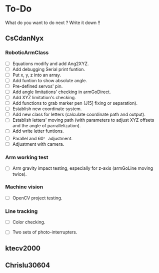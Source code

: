 # To-Do
What do you want to do next ? Write it down !!

## CsCdanNyx

### RoboticArmClass
- [ ] Equations modify and add Ang2XYZ.
- [ ] Add debugging Serial print funtion.
- [ ] Put x, y, z into an array.
- [ ] Add funtion to show absolute angle.
- [ ] Pre-defined servos' pin.
- [ ] Add angle limitations' checking in armGoDirect.
- [ ] Add XYZ limitation's checking.
- [ ] Add functions to grab marker pen (J[5] fixing or separation).
- [ ] Establish new coordinate system.
- [ ] Add new class for letters (calculate coordinate path and output).
- [ ] Establish letters' moving path (with parameters to adjust XYZ offsets and the angle of parrallelization).
- [ ] Add write letter funtions.
- [ ] Parallel and 60<sup>。</sup> adjustment.
- [ ] Adjustment with camera.

### Arm working test
- [ ] Arm gravity impact testing, especially for z-axis (armGoLine moving twice).

### Machine vision
- [ ] OpenCV project testing.

### Line tracking
- [ ] Color checking.
- [ ] Two sets of photo-interrupters.


## ktecv2000

## Chrislu30604

